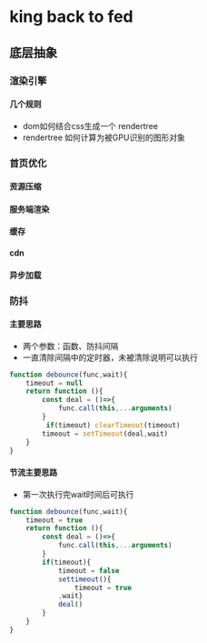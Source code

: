 # king back to fed

## 底层抽象

### 渲染引擎

#### 几个规则

- dom如何结合css生成一个 rendertree
- rendertree 如何计算为被GPU识别的图形对象


### 首页优化

#### 资源压缩

#### 服务端渲染

#### 缓存

#### cdn

#### 异步加载

### 防抖

#### 主要思路

- 两个参数：函数、防抖间隔
- 一直清除间隔中的定时器，未被清除说明可以执行

```js
function debounce(func,wait){
    timeout = null
    return function (){
        const deal = ()=>{
            func.call(this,...arguments)
        }
         if(timeout) clearTimeout(timeout)
        timeout = setTimeout(deal,wait)
    }
}

```

#### 节流主要思路

- 第一次执行完wait时间后可执行
```js
function debounce(func,wait){
    timeout = true
    return function (){
        const deal = ()=>{
            func.call(this,...arguments)
        }
        if(timeout){
            timeout = false
            settimeout(){
                timeout = true
            ,wait}
            deal()
        }
    }
}
```